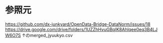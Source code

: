 # 参照元

https://github.com/dx-junkyard/OpenData-Bridge-DataNorm/issues/18
https://drive.google.com/drive/folders/1UZZhHvuGBqIK8Ahlqee0eq3B4LJW6O7S
↑のmerged_jyuukyo.csv


